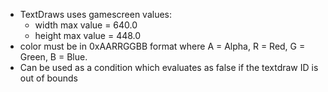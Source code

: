 * TextDraws uses gamescreen values:
    * width max value = 640.0
    * height max value = 448.0
* color must be in 0xAARRGGBB format where A = Alpha, R = Red, G = Green, B = Blue.
* Can be used as a condition which evaluates as false if the textdraw ID is out of bounds